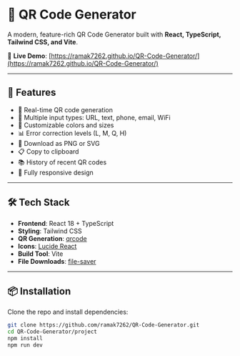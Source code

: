 # 📱 QR Code Generator

A modern, feature-rich QR Code Generator built with **React, TypeScript, Tailwind CSS, and Vite**.

🔗 **Live Demo**: [https://ramak7262.github.io/QR-Code-Generator/](https://ramak7262.github.io/QR-Code-Generator/)

---

## 🚀 Features

- 🎯 Real-time QR code generation  
- 📱 Multiple input types: URL, text, phone, email, WiFi  
- 🎨 Customizable colors and sizes  
- 📊 Error correction levels (L, M, Q, H)  
- 💾 Download as PNG or SVG  
- 📋 Copy to clipboard  
- 📚 History of recent QR codes  
- 📱 Fully responsive design  

---

## 🛠 Tech Stack

- **Frontend**: React 18 + TypeScript  
- **Styling**: Tailwind CSS  
- **QR Generation**: [qrcode](https://www.npmjs.com/package/qrcode)  
- **Icons**: [Lucide React](https://lucide.dev/)  
- **Build Tool**: Vite  
- **File Downloads**: [file-saver](https://www.npmjs.com/package/file-saver)  

---

## 📦 Installation

Clone the repo and install dependencies:

```bash
git clone https://github.com/ramak7262/QR-Code-Generator.git
cd QR-Code-Generator/project
npm install
npm run dev
